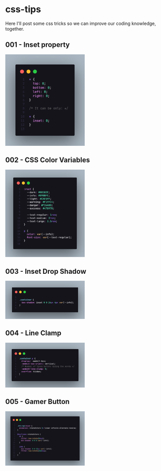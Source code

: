 # css-tips
Here I'll post some css tricks so we can improve our coding knowledge, together.

## 001 - Inset property 
<img src="./001_inset/code.png" width="250px"/>

## 002 - CSS Color Variables
<img src="/002_css_colors_variables/code.png" width="250px"/>

## 003 - Inset Drop Shadow
<img src="/003_inset_dropshadow/code.png" width="250px"/>

## 004 - Line Clamp
<img src="/004_line_clamp/code.png" width="250px"/>

## 005 - Gamer Button
<img src="/005_gamer_button/code.png" width="250px"/>
